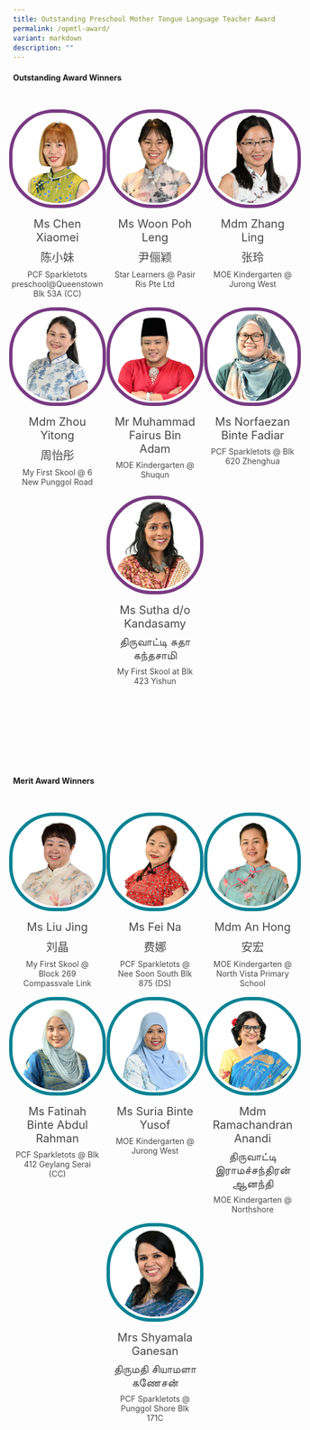```yaml
---
title: Outstanding Preschool Mother Tongue Language Teacher Award
permalink: /opmtl-award/
variant: markdown
description: ""
---
```

<style>
.entry-title{
  font-size: 2.25rem;
  font-weight: 700;
  margin-bottom: 2rem;
  text-align: center;
}
.entry-content p{
  text-align: justify;
}

.entry-title.supported-by{
  margin-bottom: 0;
  margin-top: 3rem;
}

.entry-content .buttons-container{
  align-items: center;
  column-gap: 1rem;
  display: flex;
  flex-wrap: wrap;
  justify-content: center;
}
.entry-content .buttons-container .btn-link{
  background-color: #7431e8;
  border-radius: 0.4rem;
  color: #fff;
  font-size: 1.5rem;
  margin-bottom: 1rem;
  padding: 15px 20px;
  text-align: center;
  text-decoration: none;
  width: 15rem;
}
.entry-content .buttons-container .btn-link:hover{
  background-color: lightgrey;
}

.entry-content.sharing-sessions{
  align-items: center;
  display: flex;
  flex-direction: column;
  row-gap: 1.5rem;
}
.entry-content.sharing-sessions .session-item{
  align-items: flex-start;
  background-color:#d84178;
  border-radius: 0.5rem;
  color: #ffffff;
  row-gap: 2rem;
  display: flex;
  font-size: 1.1rem;
  flex-direction: column;
  line-height: 1.2;
  justify-content: space-between;
  margin-bottom: 2rem;
  padding: 1rem;
  width: 100%;
}
.entry-content.sharing-sessions .session-item .lower-wrapper{
  display: flex;
  flex-direction: column;
  row-gap: 2rem;
  width: 100%;
}
.entry-content.sharing-sessions .session-item .session-link{
  border: 2px solid lightgrey;
  border-radius: 0.5rem;
  padding: 1rem;
  text-align: center;
}
.entry-content.sharing-sessions .session-item .session-link a{
  color: #ffffff;
}

.entry-content.sharing-sessions.malay-sessions .session-item{
  background-color: #a3c864;
}

.entry-content.sharing-sessions.tamil-sessions .session-item,
.entry-content.sharing-sessions.preschools-exhibitors .session-item{
  background-color: #9b4490;
}

.entry-content.sharing-sessions.english-sessions .session-item{
  background-color: #fa0;
}

.entry-content.sharing-sessions.primary-secondary-exhibitors .session-item{
  background-color: #a3c864;
}

.entry-content.sharing-sessions .session-item .session-link:hover{
  background-color: lightgrey;
}

.entry-content.sharing-session-item{
  font-size: 1.2rem;
}
.entry-content.sharing-session-item .sharing-sessions-nav{
  align-items: center;
  column-gap: 1rem;
  display: flex;
  flex-wrap: wrap;
  justify-content: space-between;
  padding-bottom: 1rem;
}
.entry-content.sharing-session-item .sharing-sessions-nav .inner-nav-wrapper{
  column-gap: 1rem;
  display: flex;
  flex: 2;
  flex-wrap: wrap;
  justify-content: flex-end;
  row-gap: 1rem;
}
.entry-content.sharing-session-item .sharing-sessions-nav .inner-nav-wrapper .nav-btn{
  background-color: #d84178;
  border-radius: 1rem;
  color: #fff;
  padding: 1rem 2rem;
  text-align: center;
  width: 100%;
}
.entry-content.sharing-session-item.malay-session .sharing-sessions-nav .inner-nav-wrapper .nav-btn{
  background-color: #a3c864;
}
.entry-content.sharing-session-item.tamil-session .sharing-sessions-nav .inner-nav-wrapper .nav-btn{
  background-color: #9b4490;
}
.entry-content.sharing-session-item.english-session .sharing-sessions-nav .inner-nav-wrapper .nav-btn{
  background-color: #fa0;
}
.entry-content.sharing-session-item .sharing-sessions-nav .inner-nav-wrapper .nav-btn:hover{
  background-color: lightgrey;
}
.entry-content.sharing-session-item .profile-wrapper{
  align-items: center;
  display: flex;
  flex-direction: row;
  column-gap: 2rem;
}
.entry-content.sharing-session-item .profile-wrapper > div{
  flex: 1;
}
.entry-content.sharing-session-item .profile-photo-container{
  align-items: center;
  column-gap: 1rem;
  display: flex;
  flex-wrap: wrap;
  justify-content: space-between;
  row-gap: 1rem;
}
.entry-content.sharing-session-item .profile-photo{
  align-items: center;
  column-gap: 2rem;
  display: flex;
  flex-wrap: wrap;
  justify-content: center;
  row-gap: 2rem;
  margin-bottom: 2rem;
}
.entry-content.sharing-session-item .profile-photo img{
  border-radius: 100px;
  width: 200px;
}
.entry-content.sharing-session-item.awardee-item .profile-photo img{
  border-radius: initial;
  width: 100%;
}
.entry-content.sharing-session-item .profile-name{
  font-weight: 700;
  margin-bottom: 3rem;
}
.entry-content.sharing-session-item h4{
  color: #d84178;
}
.entry-content.sharing-session-item.malay-session h4{
  color: #a3c864;
}
.entry-content.sharing-session-item.tamil-session h4{
  color: #9b4490;
}
.entry-content.sharing-session-item.english-session h4{
  color: #fa0;
}
.entry-content.sharing-session-item.awardee-item h3,
.entry-content.sharing-session-item.awardee-item h4{
  color: #4372d6;
}
.entry-content.sharing-session-item .section-wrapper{
  margin-bottom: 3rem;
}

.entry-content.awardees-container h4{
  font-weight: 700;
  margin-bottom: 3rem;
}
.entry-content.awardees-container a{
  text-decoration: none;
}
.entry-content.awardees-container .section-wrapper{
  margin-bottom: 10rem;
}
.entry-content.awardees-container .section-row{
  column-gap: 1rem;
  display: flex;
  flex-wrap: wrap;
  justify-content: space-around;
  margin-bottom: 1rem;
  row-gap: 1rem;
}
.entry-content.awardees-container .section-column{
  width: 30%;
}
.entry-content.awardees-container .awardee-wrapper{
  align-items: center;
  display: flex;
  flex-direction: column;
  justify-content: center;
  row-gap: 1rem;
}
.entry-content.awardees-container .awardee-wrapper .awardee-pic{
  width: 10rem;
}
.entry-content.awardees-container .awardee-wrapper .awardee-pic.outstanding-pic{
  border: 6px solid #793a83;
  border-radius: 5rem;
}
.entry-content.awardees-container .awardee-wrapper .awardee-pic.merit-pic{
  border: 6px solid #088394;
  border-radius: 5rem;
}
.entry-content.awardees-container .awardee-wrapper .awardee-pic.outstanding-pic img,
.entry-content.awardees-container .awardee-wrapper .awardee-pic.merit-pic img{
  border-radius: 5rem;
}
.entry-content.awardees-container .awardee-wrapper .awardee-profile{
  color: #484848;
  text-align: center;
}
.entry-content.awardees-container .awardee-wrapper .name-english{
  font-size: 1.25rem;
  margin-bottom: 0.5rem;
}
.entry-content.awardees-container .awardee-wrapper .name-chinese{
  font-size: 1.25rem;
  margin-bottom: 0.5rem;
}

.entry-content.sales-booth-container .tbl-row{
  color: #000;
  padding: 1rem;
}
.entry-content.sales-booth-container .tbl-row.header-row,
.entry-content.sales-booth-container .cell-header{
  color: #fff;
  font-weight: 700;
}
.entry-content.sales-booth-container .tbl-row.header-row{
  display: none;
}
.entry-content.sales-booth-container .tbl-row.odd-row{
  background-color: #d84178;
}
.entry-content.sales-booth-container .tbl-row.even-row{
  background-color: #d587a3;
}
.entry-content.sales-booth-container.lang-ml .tbl-row.odd-row{
  background-color: #a3c864;
}
.entry-content.sales-booth-container.lang-ml .tbl-row.even-row{
  background-color: #b5bfa3;
}
.entry-content.sales-booth-container.lang-tl .tbl-row.odd-row{
  background-color: #9b4490;
}
.entry-content.sales-booth-container.lang-tl .tbl-row.even-row{
  background-color: #977b93;
}

.entry-content.sales-booth-container .tbl-cell:not(:last-child){
  margin-bottom: 1rem;
}

.entry-content .btntop{
  position: fixed;
  float: right;
  bottom: 20px;
  right: 80px;
  z-index: 99;
  border: none;
  background-color: #3bb9ff;
  cursor: pointer;
  padding: 15px;
  border-radius: 4px;
  color: #fff;
  font-weight: 600;
}

.coming-soon{
  color: #7431e8;
  font-size: 2rem;
  font-weight: 700;
  margin-top: 3rem;
  text-align: center;
}

@media all and (min-width: 40rem ){
  .entry-content.sharing-sessions{
    align-items: flex-start;
    display: flex;
    flex-direction: column;
    row-gap: 1.5rem;
  }

  .entry-content.sharing-session-item .profile-wrapper > div{
    flex: 0 1 auto;
  }
  
  .entry-content.sharing-sessions .session-item .lower-wrapper{
    align-items: center;
    flex-direction: row;
    justify-content: space-between;
  }

  .entry-content.sharing-session-item .sharing-sessions-nav .inner-nav-wrapper .nav-btn{
    width: 45%;
  }

  .entry-content.sales-booth-container .tbl-wrapper{
    display: table;
  }
  .entry-content.sales-booth-container .tbl-row{
    display: table-row;
  }
  .entry-content.sales-booth-container .tbl-cell{
    display: table-cell;
    padding: 5px;
  }
  .entry-content.sales-booth-container .tbl-cell:first-child{
    width: 50%;
  }
  .entry-content.sales-booth-container .tbl-cell:not(:first-child){
    width: 24%;
  }
  .entry-content.sales-booth-container.lang-ml .tbl-cell:first-child,
  .entry-content.sales-booth-container.lang-ml .tbl-cell:last-child{
    width: 24%;
  }
  .entry-content.sales-booth-container.lang-ml .tbl-cell:nth-child(2){
    width: 50%;
  }
  .entry-content.sales-booth-container.lang-tl .tbl-cell:first-child{
    width: 15%;
  }
  .entry-content.sales-booth-container.lang-tl .tbl-cell:nth-child(2){
    width: 45%;
  }
  .entry-content.sales-booth-container.lang-tl .tbl-cell:nth-child(3),
  .entry-content.sales-booth-container.lang-tl .tbl-cell:last-child{
    width: 20%;
  }
  .entry-content.sales-booth-container .tbl-row.header-row{
    display: table-row;
  }
  .entry-content.sales-booth-container .cell-header{
    display: none;
  }
}
</style>

<div class="entry-content awardees-container">
  <div class="section-wrapper">
    <h4>Outstanding Award Winners</h4>
    <div class="section-row">
      <div class="section-column">
        <a href="/opmtl-award/outstanding-award-winners/chen-xiaomei/">
          <div class="awardee-wrapper">
            <div class="awardee-pic outstanding-pic">
              <img alt="Chen Xiaomei" src="/images/OPMTLPic/Outstanding/chen-xiaomei.jpg">
            </div>
            <div class="awardee-profile">
                <div class="name-english">Ms Chen Xiaomei</div>
                <div class="name-chinese">陈小妹</div>
                <div class="school">PCF Sparkletots preschool@Queenstown Blk 53A (CC)</div>
            </div>
          </div>
        </a>
      </div>
      <div class="section-column">
        <a href="/opmtl-award/outstanding-award-winners/woon-poh-leng/">
          <div class="awardee-wrapper">
            <div class="awardee-pic outstanding-pic">
              <img alt="Woon Poh Leng" src="/images/OPMTLPic/Outstanding/woon-poh-leng.jpg">
            </div>
            <div class="awardee-profile">
                <div class="name-english">Ms Woon Poh Leng</div>
                <div class="name-chinese">尹俪颖</div>
                <div class="school">Star Learners @ Pasir Ris Pte Ltd</div>
            </div>
          </div>
        </a>
      </div>
      <div class="section-column">
        <a href="/opmtl-award/outstanding-award-winners/zhang-ling/">
          <div class="awardee-wrapper">
            <div class="awardee-pic outstanding-pic">
              <img alt="Zhang Ling" src="/images/OPMTLPic/Outstanding/zhang-ling.jpg">
            </div>
            <div class="awardee-profile">
                <div class="name-english">Mdm Zhang Ling</div>
                <div class="name-chinese">张玲</div>
                <div class="school">MOE Kindergarten @ Jurong West</div>
            </div>
          </div>
        </a>
      </div>
    </div>
    <div class="section-row">
      <div class="section-column">
        <a href="/opmtl-award/outstanding-award-winners/zhou-yitong/">
          <div class="awardee-wrapper">
            <div class="awardee-pic outstanding-pic">
              <img alt="Zhou Yitong" src="/images/OPMTLPic/Outstanding/zhou-yitong.jpg">
            </div>
            <div class="awardee-profile">
                <div class="name-english">Mdm Zhou Yitong</div>
                <div class="name-chinese">周怡彤</div>
                <div class="school">My First Skool @ 6 New Punggol Road</div>
            </div>
          </div>
        </a>
      </div>
      <div class="section-column">
        <a href="/opmtl-award/outstanding-award-winners/muhammad-fairus-bin-adam/">
          <div class="awardee-wrapper">
            <div class="awardee-pic outstanding-pic">
              <img alt="Muhammad Fairus Bin Adam" src="/images/OPMTLPic/Outstanding/muhammad-fairus-bin-adam.jpg">
            </div>
            <div class="awardee-profile">
                <div class="name-english">Mr Muhammad Fairus Bin Adam</div>
                <div class="school">MOE Kindergarten @ Shuqun</div>
            </div>
          </div>
        </a>
      </div>
      <div class="section-column">
        <a href="/opmtl-award/outstanding-award-winners/norfaezan-binte-fadiar/">
          <div class="awardee-wrapper">
            <div class="awardee-pic outstanding-pic">
              <img alt="Norfaezan Binte Fadiar" src="/images/OPMTLPic/Outstanding/norfaezan-binte-fadiar.jpg">
            </div>
            <div class="awardee-profile">
                <div class="name-english">Ms Norfaezan Binte Fadiar</div>
                <div class="school">PCF Sparkletots @ Blk 620 Zhenghua</div>
            </div>
          </div>
        </a>
      </div>
    </div>
    <div class="section-row">
      <div class="section-column">
        <a href="/opmtl-award/outstanding-award-winners/sutha-kandasamy/">
          <div class="awardee-wrapper">
            <div class="awardee-pic outstanding-pic">
              <img alt="Sutha d/o Kandasamy" src="/images/OPMTLPic/Outstanding/sutha-do-kandasamy.jpg">
            </div>
            <div class="awardee-profile">
                <div class="name-english">Ms Sutha d/o Kandasamy</div>
                <div class="name-chinese">திருவாட்டி சுதா கந்தசாமி</div>
                <div class="school">My First Skool at Blk 423 Yishun</div>
            </div>
          </div>
        </a>
      </div>
    </div>
  </div>

  <div class="section-wrapper">
    <h4>Merit Award Winners</h4>
    <div class="section-row">
      <div class="section-column">
        <div class="awardee-wrapper">
          <div class="awardee-pic merit-pic">
            <img alt="Liu Jing" src="/images/OPMTLPic/Merit/liu-jing.jpg">
          </div>
          <div class="awardee-profile">
              <div class="name-english">Ms Liu Jing</div>
              <div class="name-chinese">刘晶</div>
              <div class="school">My First Skool @ Block 269 Compassvale Link</div>
          </div>
        </div>
      </div>
      <div class="section-column">
        <div class="awardee-wrapper">
          <div class="awardee-pic merit-pic">
            <img alt="Fei Na" src="/images/OPMTLPic/Merit/fei-na.jpg">
          </div>
          <div class="awardee-profile">
              <div class="name-english">Ms Fei Na</div>
              <div class="name-chinese">费娜</div>
              <div class="school">PCF Sparkletots @ Nee Soon South Blk 875 (DS)</div>
          </div>
        </div>
      </div>
      <div class="section-column">
        <div class="awardee-wrapper">
          <div class="awardee-pic merit-pic">
            <img alt="An Hong" src="/images/OPMTLPic/Merit/an-hong.jpg">
          </div>
          <div class="awardee-profile">
              <div class="name-english">Mdm An Hong</div>
              <div class="name-chinese">安宏</div>
              <div class="school">MOE Kindergarten @ North Vista Primary School</div>
          </div>
        </div>
      </div>
    </div>
    <div class="section-row">
      <div class="section-column">
        <div class="awardee-wrapper">
          <div class="awardee-pic merit-pic">
            <img alt="Fatinah Binte Abdul Rahman" src="/images/OPMTLPic/Merit/fatinah-binte-abdul-rahman.jpg">
          </div>
          <div class="awardee-profile">
              <div class="name-english">Ms Fatinah Binte Abdul Rahman</div>
              <div class="school">PCF Sparkletots @ Blk 412 Geylang Serai (CC)</div>
          </div>
        </div>
      </div>
      <div class="section-column">
        <div class="awardee-wrapper">
          <div class="awardee-pic merit-pic">
            <img alt="Suria Binte Yusof" src="/images/OPMTLPic/Merit/suria-binte-yusof.jpg">
          </div>
          <div class="awardee-profile">
              <div class="name-english">Ms Suria Binte Yusof</div>
              <div class="school">MOE Kindergarten @ Jurong West</div>
          </div>
        </div>
      </div>
      <div class="section-column">
        <div class="awardee-wrapper">
          <div class="awardee-pic merit-pic">
            <img alt="Ramachandran Anandi" src="/images/OPMTLPic/Merit/ramachandran-anandi.jpg">
          </div>
          <div class="awardee-profile">
              <div class="name-english">Mdm Ramachandran Anandi</div>
              <div class="name-chinese">திருவாட்டி இராமச்சந்திரன் ஆனந்தி</div>
              <div class="school">MOE Kindergarten @ Northshore</div>
          </div>
        </div>
      </div>
    </div>
    <div class="section-row">
      <div class="section-column">
        <div class="awardee-wrapper">
          <div class="awardee-pic merit-pic">
            <img alt="Shyamala Ganesan" src="/images/OPMTLPic/Merit/shyamala-ganesan.jpg">
          </div>
          <div class="awardee-profile">
              <div class="name-english">Mrs Shyamala Ganesan</div>
              <div class="name-chinese">திருமதி சியாமளா கணேசன்</div>
              <div class="school">PCF Sparkletots @ Punggol Shore Blk 171C</div>
          </div>
        </div>
      </div>
    </div>
  </div>
</div>